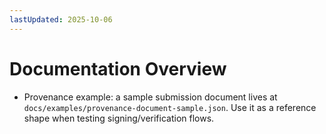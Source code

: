 ```yaml
---
lastUpdated: 2025-10-06
---
```


# Documentation Overview

- Provenance example: a sample submission document lives at `docs/examples/provenance-document-sample.json`. Use it as a reference shape when testing signing/verification flows.
